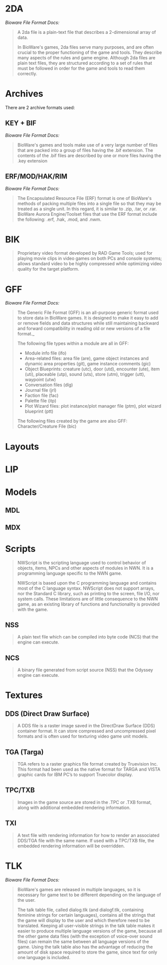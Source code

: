 # 2DA

_Bioware File Format Docs:_

> A 2da file is a plain-text file that describes a 2-dimensional array of data.
>  
> In BioWare's games, 2da files serve many purposes, and are often crucial to the proper functioning of the game and tools. They describe many aspects of the rules and game engine.
> Although 2da files are plain text files, they are structured according to a set of rules that must be followed in order for the game and tools to read them correctly.

# Archives

There are 2 archive formats used:

## KEY + BIF

_Bioware File Format Docs:_

> BioWare's games and tools make use of a very large number of files that are packed into a group of files having the .bif extension. The contents of the .bif files are described by one or more files having the .key extension

## ERF/MOD/HAK/RIM

_Bioware File Format Docs:_

> The Encapsulated Resource File (ERF) format is one of BioWare's methods of packing multiple files into a single file so that they may be treated as a single unit. In this regard, it is similar to .zip, .tar, or .rar. BioWare Aurora Engine/Toolset files that use the ERF format include the following: .erf, .hak, .mod, and .nwm.

# BIK

> Proprietary video format developed by RAD Game Tools; used for playing movie clips in video games on both PCs and console systems; allows standard video to be highly compressed while optimizing video quality for the target platform.

# GFF

_Bioware File Format Docs:_

> The Generic File Format (GFF) is an all-purpose generic format used to store data in BioWare games. It is designed to make it easy to add or remove fields and data structures while still maintaining backward and forward compatibility in reading old or new versions of a file format._
> 
> The following file types within a module are all in GFF:
> * Module info file (ifo)
> * Area-related files: area file (are), game object instances and dynamic area properties (git), game instance comments (gic)
> * Object Blueprints: creature (utc), door (utd), encounter (ute), item (uti), placeable (utp), sound (uts), store (utm), trigger (utt), waypoint (utw)
> * Conversation files (dlg)
> * Journal file (jrl)
> * Faction file (fac)
> * Palette file (itp)
> * Plot Wizard files: plot instance/plot manager file (ptm), plot wizard blueprint (ptt)
> 
> The following files created by the game are also GFF:
> Character/Creature File (bic)

# Layouts

# LIP

# Models

## MDL

## MDX

# Scripts

> NWScript is the scripting language used to control behavior of objects, items, NPCs and other aspects of modules in NWN. It is a programming language specific to the NWN game.
> 
> NWScript is based upon the C programming language and contains most of the C language syntax. NWScript does not support arrays, nor the Standard C library, such as printing to the screen, file I/O, nor system calls. These limitations are of little consequence to the NWN game, as an existing library of functions and functionality is provided with the game.

## NSS
> A plain text file which can be compiled into byte code (NCS) that the engine can execute.

## NCS

> A binary file generated from script source (NSS) that the Odyssey engine can execute.

# Textures

## DDS (Direct Draw Surface)

>A DDS file is a raster image saved in the DirectDraw Surface (DDS) container format. It can store compressed and uncompressed pixel formats and is often used for texturing video game unit models.

## TGA (Targa)

> TGA refers to a raster graphics file format created by Truevision Inc. This format had been used as the native format for TARGA and VISTA graphic cards for IBM PC’s to support Truecolor display.

## TPC/TXB

> Images in the game source are stored in the .TPC or .TXB format, along with additional embedded rendering information.

## TXI

> A text file with rendering information for how to render an associated DDS/TGA file with the same name. If used with a TPC/TXB file, the embedded rendering information will be overridden.

# TLK

_Bioware File Format Docs:_

> BioWare's games are released in multiple languages, so it is necessary for game text to be different depending on the language of the user.
>
> The talk table file, called dialog.tlk (and dialogf.tlk, containing feminine strings for certain languages), contains all the strings that the game will display to the user and which therefore need to be translated. Keeping all user-visible strings in the talk table makes it easier to produce multiple language versions of the game, because all the other game data files (with the exception of voice-over sound files) can remain the same between all language versions of the game. Using the talk table also has the advantage of reducing the amount of disk space required to store the game, since text for only one language is included.
